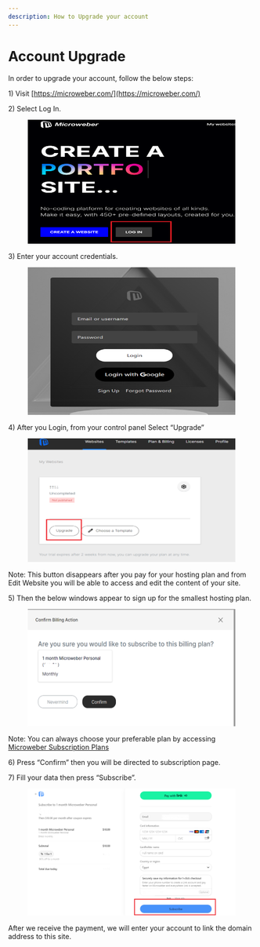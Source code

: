 ```yaml
---
description: How to Upgrade your account
---
```


# Account Upgrade

In order to upgrade your account, follow the below steps:

1\)     Visit [https://microweber.com/](https://microweber.com/)

2\)     Select Log In.

<figure><img src=".gitbook/assets/image.png" alt=""><figcaption></figcaption></figure>

3\)     Enter your account credentials.

<figure><img src=".gitbook/assets/image (1).png" alt=""><figcaption></figcaption></figure>

4\)     After you Login, from your control panel Select “Upgrade”

<figure><img src=".gitbook/assets/image (2).png" alt=""><figcaption></figcaption></figure>

&#x20; Note: This button disappears after you pay for your hosting plan and from Edit Website you will be able to access and edit the content of your site.

5\)     Then the below windows appear to sign up for the smallest hosting plan.

<figure><img src=".gitbook/assets/image (3).png" alt=""><figcaption></figcaption></figure>

&#x20; Note: You can always choose your preferable plan by accessing [Microweber Subscription Plans](https://microweber.com/projects/plans?subscribe\_to\_plan\_id=22)

&#x20;

6\)     Press “Confirm” then you will be directed to subscription page.

7\)     Fill your data then press “Subscribe”.

<figure><img src=".gitbook/assets/Subscribe.png" alt=""><figcaption></figcaption></figure>

After we receive the payment, we will enter your account to link the domain address to this site.
